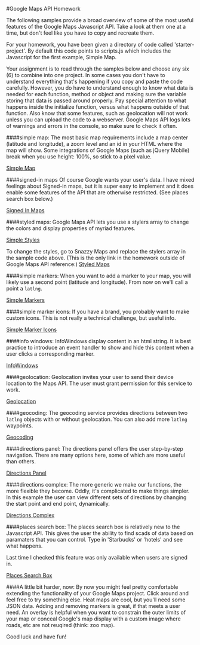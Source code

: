 #Google Maps API Homework

The following samples provide a broad overview of some of the most useful features of the Google Maps Javascript API. Take a look at them one at a time, but don't feel like you have to copy and recreate them.

For your homework, you have been given a directory of code called 'starter-project'. By default this code points to scripts.js which includes the Javascript for the first example, Simple Map.

Your assignment is to read through the samples below and choose any six (6) to combine into one project. In some cases you don't have to understand everything that's happening if you copy and paste the code carefully. However, you do have to understand enough to know what data is needed for each function, method or object and making sure the variable storing that data is passed around properly. Pay special attention to what happens inside the initialize function, versus what happens outside of that function. Also know that some features, such as geolocation will not work unless you can upload the code to a webserver. Google Maps API logs lots of warnings and errors in the console, so make sure to check it often.


####simple map:
The most basic map requirements include a map center (latitude and longitude), a zoom level and an id in your HTML where the map will show. Some integrations of Google Maps (such as jQuery Mobile) break when you use height: 100%, so stick to a pixel value.

<a href="https://developers.google.com/maps/documentation/javascript/examples/map-simple">Simple Map</a>


####signed-in maps
Of course Google wants your user's data. I have mixed feelings about Signed-in maps, but it is super easy to implement and it does enable some features of the API that are otherwise restricted. (See places search box below.)

<a href="https://developers.google.com/maps/documentation/javascript/examples/save-simple">Signed In Maps</a>

####styled maps:
Google Maps API lets you use a stylers array to change the colors and display properties of myriad features.

<a href="https://developers.google.com/maps/documentation/javascript/examples/maptype-styled-simple">Simple Styles</a>

To change the styles, go to Snazzy Maps and replace the stylers array in the sample code above. (This is the only link in the homework outside of Google Maps API reference:)
<a href="https://snazzymaps.com/">Styled Maps</a>

####simple markers:
When you want to add a marker to your map, you will likely use a second point (latitude and longitude). From now on we'll call a point a ```latlng```.

<a href="https://developers.google.com/maps/documentation/javascript/examples/marker-simple">Simple Markers</a>

####simple marker icons:
If you have a brand, you probably want to make custom icons. This is not really a technical challenge, but useful info.

<a href="https://developers.google.com/maps/documentation/javascript/examples/icon-simple">Simple Marker Icons</a>

####info windows:
InfoWindows display content in an html string. It is best practice to introduce an event handler to show and hide this content when a user clicks a corresponding marker.

<a href="https://developers.google.com/maps/documentation/javascript/examples/infowindow-simple">InfoWindows</a>

####geolocation:
Geolocation invites your user to send their device location to the Maps API. The user must grant permission for this service to work.

<a href="https://developers.google.com/maps/documentation/javascript/examples/map-geolocation">Geolocation</a>

####geocoding:
The geocoding service provides directions between two ```latlng``` objects with or without geolocation. You can also add more ```latlng``` waypoints.

<a href="https://developers.google.com/maps/documentation/javascript/examples/directions-simple">Geocoding</a>

####directions panel:
The directions panel offers the user step-by-step navigation. There are many options here, some of which are more useful than others.

<a href="https://developers.google.com/maps/documentation/javascript/examples/directions-panel">Directions Panel</a>

####directions complex:
The more generic we make our functions, the more flexible they become. Oddly, it's complicated to make things simpler. In this example the user can view different sets of directions by changing the start point and end point, dynamically.

<a href="https://developers.google.com/maps/documentation/javascript/examples/directions-complex">Directions Complex</a>

####places search box:
The places search box is relatively new to the Javascript API. This gives the user the ability to find scads of data based on paramaters that you can control. Type in 'Starbucks' or 'hotels' and see what happens.

Last time I checked this feature was only available when users are signed in.

<a href="https://developers.google.com/maps/documentation/javascript/examples/places-searchbox">Places Search Box</a>

####A little bit harder, now:
By now you might feel pretty comfortable extending the functionality of your Google Maps project. Click around and feel free to try something else. Heat maps are cool, but you'll need some JSON data. Adding and removing markers is great, if that meets a user need. An overlay is helpful when you want to constrain the outer limits of your map or conceal Google's map display with a custom image where roads, etc are not reuqired (think: zoo map).

Good luck and have fun!

